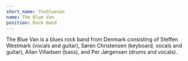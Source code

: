```yaml
---
short_name: thebluevan
name: The Blue Van
position: Rock Band
---
```

The Blue Van is a blues rock band from Denmark consisting of Steffen Westmark (vocals and guitar), Søren Christensen (keyboard, vocals and guitar), Allan Villadsen (bass), and Per Jørgensen (drums and vocals).